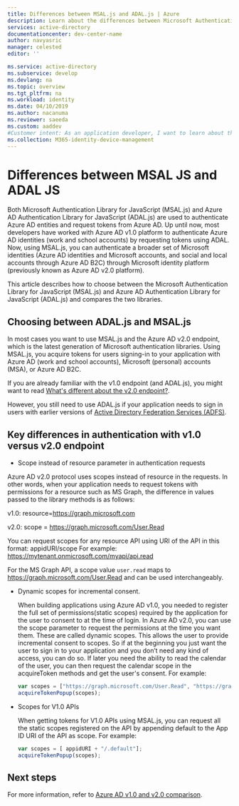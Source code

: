 ```yaml
---
title: Differences between MSAL.js and ADAL.js | Azure
description: Learn about the differences between Microsoft Authentication Library for JavaScript (MSAL.js) and Azure AD Authentication Library for JavaScript (ADAL.js) and how to choose which to use.
services: active-directory
documentationcenter: dev-center-name
author: navyasric
manager: celested
editor: ''

ms.service: active-directory
ms.subservice: develop
ms.devlang: na
ms.topic: overview
ms.tgt_pltfrm: na
ms.workload: identity
ms.date: 04/10/2019
ms.author: nacanuma
ms.reviewer: saeeda
ms.custom: aaddev
#Customer intent: As an application developer, I want to learn about the differences between the ADAL.js and MSAL.js libraries so I can migrate my applications to MSAL.js.
ms.collection: M365-identity-device-management
---
```


# Differences between MSAL JS and ADAL JS
Both Microsoft Authentication Library for JavaScript (MSAL.js) and Azure AD Authentication Library for JavaScript (ADAL.js) are used to authenticate Azure AD entities and request tokens from Azure AD. Up until now, most developers have worked with Azure AD v1.0 platform to authenticate Azure AD identities (work and school accounts) by requesting tokens using ADAL. Now, using MSAL.js, you can authenticate a broader set of Microsoft identities (Azure AD identities and Microsoft accounts, and social and local accounts through Azure AD B2C) through Microsoft identity platform (previously known as Azure AD v2.0 platform). 

This article describes how to choose between the Microsoft Authentication Library for JavaScript (MSAL.js) and Azure AD Authentication Library for JavaScript (ADAL.js) and compares the two libraries.

## Choosing between ADAL.js and MSAL.js

In most cases you want to use MSAL.js and the Azure AD v2.0 endpoint, which is the latest generation of Microsoft authentication libraries. Using MSAL.js, you acquire tokens for users signing-in to your application with Azure AD (work and school accounts), Microsoft (personal) accounts (MSA), or Azure AD B2C. 

If you are already familiar with the v1.0 endpoint (and ADAL.js), you might want to read [What's different about the v2.0 endpoint?](active-directory-v2-compare.md).

However, you still need to use ADAL.js if your application needs to sign in users with earlier versions of [Active Directory Federation Services (ADFS)](/windows-server/identity/active-directory-federation-services). 

## Key differences in authentication with v1.0 versus v2.0 endpoint

* Scope instead of resource parameter in authentication requests

Azure AD v2.0 protocol uses scopes instead of resource in the requests. In other words, when your application needs to request tokens with permissions for a resource such as MS Graph, the difference in values passed to the library methods is as follows:

v1.0: resource=https://graph.microsoft.com

v2.0: scope = https://graph.microsoft.com/User.Read

You can request scopes for any resource API using URI of the API in this format: appidURI/scope For example: https://mytenant.onmicrosoft.com/myapi/api.read

For the MS Graph API, a scope value `user.read` maps to https://graph.microsoft.com/User.Read and can be used interchangeably.

* Dynamic scopes for incremental consent.

    When building applications using Azure AD v1.0, you needed to register the full set of permissions(static scopes) required by the application for the user to consent to at the time of login. In Azure AD v2.0, you can use the scope parameter to request the permissions at the time you want them. These are called dynamic scopes. This allows the user to provide incremental consent to scopes. So if at the beginning you just want the user to sign in to your application and you don’t need any kind of access, you can do so. If later you need the ability to read the calendar of the user, you can then request the calendar scope in the acquireToken methods and get the user's consent. For example:

    ```javascript
    var scopes = ["https://graph.microsoft.com/User.Read", "https://graph.microsoft.com/Calendar.Read"];
    acquireTokenPopup(scopes);
    ```

* Scopes for V1.0 APIs

    When getting tokens for V1.0 APIs using MSAL.js, you can request all the static scopes registered on the API by appending default to the App ID URI of the API as scope. For example:

    ```javascript
    var scopes = [ appidURI + "/.default"];
    acquireTokenPopup(scopes);
    ```

## Next steps
For more information, refer to [Azure AD v1.0 and v2.0 comparison](active-directory-v2-compare.md).